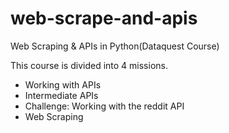 # web-scrape-and-apis
Web Scraping &amp; APIs in Python(Dataquest Course)

This course is divided into 4 missions. 

- Working with APIs
- Intermediate APIs
- Challenge: Working with the reddit API
- Web Scraping

